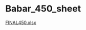 # Babar_450_sheet
[FINAL450.xlsx](https://github.com/itsakarya/Babar_450_sheet/files/7360270/FINAL450.xlsx)
